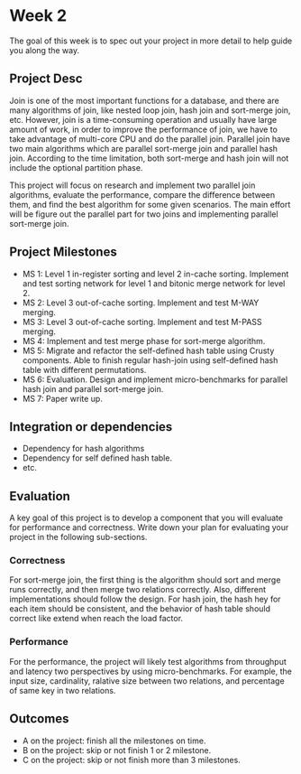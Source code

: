 # Week 2

The goal of this week is to spec out your project in more detail to help guide you along the way.

## Project Desc

Join is one of the most important functions for a database, and there are many algorithms of join, like nested loop join, hash join and sort-merge join, etc. However, join is a time-consuming operation and usually have large amount of work, in order to improve the performance of join, we have to take advantage of multi-core CPU and do the parallel join. Parallel join have two main algorithms which are parallel sort-merge join and parallel hash join. According to the time limitation, both sort-merge and hash join will not include the optional partition phase.

This project will focus on research and implement two parallel join algorithms, evaluate the performance, compare the difference between them, and find the best algorithm for some given scenarios. The main effort will be figure out the parallel part for two joins and implementing parallel sort-merge join. 


## Project Milestones
 - MS 1: Level 1 in-register sorting and level 2 in-cache sorting. Implement and test sorting network for level 1 and bitonic merge network for level 2.
 - MS 2: Level 3 out-of-cache sorting. Implement and test M-WAY merging.
 - MS 3: Level 3 out-of-cache sorting. Implement and test M-PASS merging.
 - MS 4: Implement and test merge phase for sort-merge algorithm.
 - MS 5: Migrate and refactor the self-defined hash table using Crusty components. Able to finish regular hash-join
   using self-defined hash table with different permutations.
 - MS 6: Evaluation. Design and implement micro-benchmarks for parallel hash join and parallel sort-merge join.
 - MS 7: Paper write up.


## Integration or dependencies
 
 - Dependency for hash algorithms
 - Dependency for self defined hash table.
 - etc.

## Evaluation 
A key goal of this project is to develop a component that you will evaluate for performance and correctness. Write down your plan for evaluating your project in the following sub-sections.

### Correctness
[comment]: <> ([As part of this project you should develop tests for checking correctness, this should include unit tests, integration tests, and possibly end-to-end tests. Write down at a high-level your plan for correctness checking. You do not need to write out a detailed unit testing plan, but higher level functionality you want to test.])
For sort-merge join, the first thing is the algorithm should sort and merge runs correctly, and then merge two relations correctly. Also, different implementations should follow the design. For hash join, the hash hey for each item should be consistent, and the behavior of hash table should correct like extend when reach the load factor.

### Performance
[comment]: <> ([Identify what is the key components or parameters you are going to evaluate &#40;e.g. measuring the impact of special thing X on a write-heavy workload&#41;. Identify key metrics for this evaluation &#40;e.g. ingest throughput, size, query latency, optimization time&#41;. If there is a reasonable baseline, what is that? Your evaluation should either measure the impact of some key parameters or compare against a baseline.])
For the performance, the project will likely test algorithms from throughput and latency two perspectives by using micro-benchmarks. For example, the input size, cardinality, ralative size between two relations, and percentage of same key in two relations.


## Outcomes

[comment]: <> ([With the above information take a few minutes and write down what deliverables of the project/evaluation do you think would make for what grade. This is not a contract that is binding on the outcome/grade, but will be helpful for figuring out what to aim for. If unexpected difficulties arise in the project &#40;which usually does&#41;, we will discuss them and can adjust our expectations on the project.])
 - A on the project: finish all the milestones on time.
 - B on the project: skip or not finish 1 or 2 milestone. 
 - C on the project: skip or not finish more than 3 milestones.